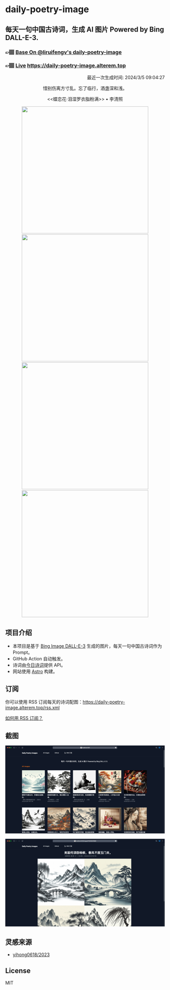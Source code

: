 
# daily-poetry-image

## 每天一句中国古诗词，生成 AI 图片 Powered by Bing DALL-E-3.

### 👉🏽 [Base On @liruifengv's daily-poetry-image](https://github.com/liruifengv/daily-poetry-image)

### 👉🏽 [Live](https://daily-poetry-image.alterem.top/) https://daily-poetry-image.alterem.top

<p align="right">
  最近一次生成时间: 2024/3/5 09:04:27
</p>
<p align="center">
惜别伤离方寸乱。忘了临行，酒盏深和浅。
</p>
<p align="center">
<<蝶恋花·泪湿罗衣脂粉满>> • 李清照
</p>
<p align="center">
<img src="https://tse2.mm.bing.net/th/id/OIG1.8zX5Un7H4fAmqVtZ44eR" height="400" width="400" />
<img src="https://tse1.mm.bing.net/th/id/OIG1.OCiR9gA_OeJMwzhc5A_O" height="400" width="400" />
<img src="https://tse4.mm.bing.net/th/id/OIG1.BpqdcCBv6s_4pwrEe0FC" height="400" width="400" />
<img src="https://tse1.mm.bing.net/th/id/OIG1.KPcLHRjc3JzhrVCYks9s" height="400" width="400" />
</p>

## 项目介绍

-   本项目是基于 [Bing Image DALL-E-3](https://www.bing.com/images/create) 生成的图片，每天一句中国古诗词作为 Prompt。
-   GitHub Action 自动触发。
-   诗词由[今日诗词](https://www.jinrishici.com/)提供 API。
-   网站使用 [Astro](https://astro.build) 构建。

## 订阅

你可以使用 RSS 订阅每天的诗词配图：https://daily-poetry-image.alterem.top/rss.xml

[如何用 RSS 订阅？](https://zhuanlan.zhihu.com/p/55026716)

## 截图

![图片列表](./screenshots/Snipaste_2023-12-28_21-00-26.png)

![图片详情](./screenshots/Snipaste_2023-12-28_21-00-53.png)

## 灵感来源

-   [yihong0618/2023](https://github.com/yihong0618/2023)

## License

MIT
